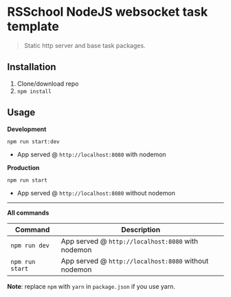 # RSSchool NodeJS websocket task template
> Static http server and base task packages.

## Installation
1. Clone/download repo
2. `npm install`

## Usage
**Development**

`npm run start:dev`

* App served @ `http://localhost:8080` with nodemon

**Production**

`npm run start`

* App served @ `http://localhost:8080` without nodemon

---

**All commands**

| Command         | Description                                          |
|-----------------|------------------------------------------------------|
| `npm run dev`   | App served @ `http://localhost:8080` with nodemon    |
| `npm run start` | App served @ `http://localhost:8080` without nodemon |

**Note**: replace `npm` with `yarn` in `package.json` if you use yarn.